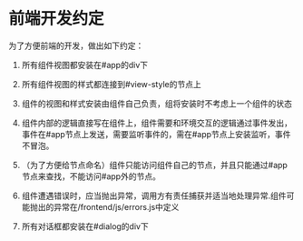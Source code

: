 # 前端开发约定

为了方便前端的开发，做出如下约定：

1. 所有组件视图都安装在#app的div下
2. 所有组件视图的样式都连接到#view-style的节点上
3. 组件的视图和样式安装由组件自己负责，组将安装时不考虑上一个组件的状态
4. 组件内部的逻辑直接写在组件上，组件需要和环境交互的逻辑通过事件发出，事件在#app节点上发送，需要监听事件的，需在#app节点上安装监听，事件不冒泡。
5. （为了方便给节点命名）组件只能访问组件自己的节点，并且只能通过#app节点来查找，不能访问#app外的节点。
6. 组件遭遇错误时，应当抛出异常，调用方有责任捕获并适当地处理异常.组件可能抛出的异常在/frontend/js/errors.js中定义

2. 所有对话框都安装在#dialog的div下